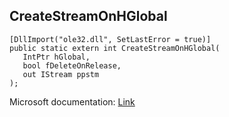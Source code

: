## CreateStreamOnHGlobal

```
[DllImport("ole32.dll", SetLastError = true)]
public static extern int CreateStreamOnHGlobal(
   IntPtr hGlobal,
   bool fDeleteOnRelease,
   out IStream ppstm
);
```

Microsoft documentation: [Link](https://learn.microsoft.com/en-us/windows/win32/api/combaseapi/nf-combaseapi-createstreamonhglobal)
